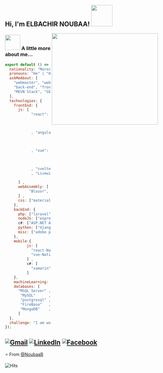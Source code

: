 <h2> Hi, I'm ELBACHIR NOUBAA! <img src="https://media.giphy.com/media/IfsByYYHyNlnINT46g/giphy.gif" width="70"></h2>
<img align='right' src="https://user-images.githubusercontent.com/35571958/87239980-b3130b00-c432-11ea-9571-24c85defd75a.png" width="350" height = "300">

### <img src="https://media.giphy.com/media/VgCDAzcKvsR6OM0uWg/giphy.gif" width="50"> A little more about me...  

```js
export default () => ({
  nationality: "Moroccan",
  pronouns: "He" | "Him",
  askMeAbout: [
    "webmaster", "webdev", "horizontal/vertical scaling",
    "back-end", "front-end", "MERN stack",
    "MEVN Stack", "SEO naturel" ,"load balancer"
  ],
  technologies: {
    frontEnd: {
      js: [
            "react": {
                          "SSR" : ["Next.js"] ,
                          "state management system" : ["Redux"]
                        }
            , "angular": {
                          "SSR" : ["Gatsby.js"] ,
                          "state management system" : ["NGRX"]
                        }
            , "vue": {
                          "SSR" : ["Nuxt.js"] ,
                          "state management system" : ["VueX"]
                        }
            , "svelte"
            , "Livewire"
            
      ] ,
      webAssembly: [
           "Blazor",
      ] ,
      css: ["materialize", "bootstrap", "vuetify"]
    },
    backEnd: {
      php: ["laravel", "symfony"] ,
      nodeJS: ["express", "adonis", "nest"] ,
      c#: ["ASP.NET API/MVC"] ,
      python: ["django", "OpenCv"] ,
      misc: ["adobe premiere pro", "linux"]
    },
    mobile:{
          js: [
            "react-Native",
            "vue-Native
          ] ,
          c#: [
            "xamarin"
          ]
    },
    machineLearning: ["tensorflow", "keras"],
    databases: [
      "MSQL Server" ,
       "MySQL"      ,
       "postgresql" ,
       "FireBase"   ,
       "MongoDB"    ,
      ]
  },
  challenge: "I am working hard to master Competitive Programming" 
});
```

<a href="mailto:bachirnoubaa117@gmail.com"><img src="https://img.shields.io/badge/-Gmail-c14438?style=flat-square&logo=Gmail&logoColor=white&link=mailto:bachirnoubaa117@gmail.com" alt="Gmail"></a>
<a href="https://www.linkedin.com/in/bachir-noubaa/?originalSubdomain=in"><img src="https://img.shields.io/badge/LinkedIn-%230077B5.svg?&style=flat-square&logo=linkedin&logoColor=white" alt="LinkedIn"></a>
<a href="https://www.facebook.com/Dunkelheit.669"><img src="https://img.shields.io/badge/Facebook-%231877F2.svg?&style=flat-square&logo=facebook&logoColor=white" alt="Facebook"></a></div>
---

⭐️ From [@NoubaaB](https://github.com/NoubaaB)

![Hits](https://hitcounter.pythonanywhere.com/count/tag.svg?url=https://github.com/NoubaaB/NoubaaB)

